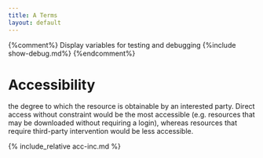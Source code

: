 ```yaml
---
title: A Terms
layout: default
---
```

{%comment%}
  Display variables for testing and debugging
  {%include show-debug.md%}
{%endcomment%}

# Accessibility
the degree to which the resource is obtainable by an interested party. Direct access without constraint would be the most accessible (e.g. resources that may be downloaded without requiring a login), whereas resources that require third-party intervention would be less accessible.

{% include_relative acc-inc.md %}

